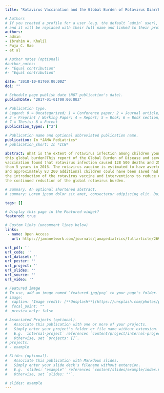 ```yaml
---
title: "Rotavirus Vaccination and the Global Burden of Rotavirus Diarrhea Among Children Younger Than 5 Years"

# Authors
# If you created a profile for a user (e.g. the default `admin` user), write the username (folder name) here 
# and it will be replaced with their full name and linked to their profile.
authors:
- admin
- Ibrahim A. Khalil
- Puja C. Rao
- et al

# Author notes (optional)
#author_notes:
#- "Equal contribution"
#- "Equal contribution"

date: "2018-10-01T00:00:00Z"
doi: ""

# Schedule page publish date (NOT publication's date).
publishDate: "2017-01-01T00:00:00Z"

# Publication type.
# Legend: 0 = Uncategorized; 1 = Conference paper; 2 = Journal article;
# 3 = Preprint / Working Paper; 4 = Report; 5 = Book; 6 = Book section;
# 7 = Thesis; 8 = Patent
publication_types: ["2"]

# Publication name and optional abbreviated publication name.
publication: In *JAMA Pediatrics*
# publication_short: In *ICW*

abstract: What is the extent of rotavirus infection among children younger than 5 years, and how has the rotavirus vaccine reduced 
this global burden?This report of the Global Burden of Disease and several extended analyses on rotavirus and results of rotavirus 
vaccination found that rotavirus infection caused 128 500 deaths and 258 173 300 episodes of diarrhea among children younger 
than 5 years in 2016. The rotavirus vaccine is estimated to have averted approximately 28 000 deaths in 2016, 
and approximately 83 200 additional children could have been saved had full vaccine coverage been achieved that year. Prioritizing 
the introduction of the rotavirus vaccine and interventions to reduce diarrhea-associated morbidity and mortality are necessary in 
the continued reduction of the global rotavirus burden.

# Summary. An optional shortened abstract.
# summary: Lorem ipsum dolor sit amet, consectetur adipiscing elit. Duis posuere tellus ac convallis placerat. Proin tincidunt magna sed ex sollicitudin condimentum.

tags: []

# Display this page in the Featured widget?
featured: true

# Custom links (uncomment lines below)
links:
 - name: Open Access
   url: https://jamanetwork.com/journals/jamapediatrics/fullarticle/2696431

url_pdf: ''
url_code: ''
url_dataset: ''
url_poster: ''
url_project: ''
url_slides: ''
url_source: ''
url_video: ''

# Featured image
# To use, add an image named `featured.jpg/png` to your page's folder. 
# image:
#  caption: 'Image credit: [**Unsplash**](https://unsplash.com/photos/pLCdAaMFLTE)'
#  focal_point: ""
#  preview_only: false

# Associated Projects (optional).
#   Associate this publication with one or more of your projects.
#   Simply enter your project's folder or file name without extension.
#   E.g. `internal-project` references `content/project/internal-project/index.md`.
#   Otherwise, set `projects: []`.
# projects:
# - example

# Slides (optional).
#   Associate this publication with Markdown slides.
#   Simply enter your slide deck's filename without extension.
#   E.g. `slides: "example"` references `content/slides/example/index.md`.
#   Otherwise, set `slides: ""`.

# slides: example
---
```

